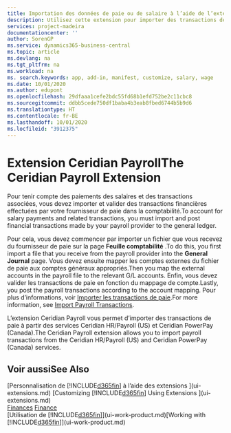 ```yaml
---
title: Importation des données de paie ou de salaire à l’aide de l’extension Ceridian Payroll | Microsoft Docs
description: Utilisez cette extension pour importer des transactions de paie à partir des services Ceridian HR/Payroll (US) et Ceridian PowerPay (Canada).
services: project-madeira
documentationcenter: ''
author: SorenGP
ms.service: dynamics365-business-central
ms.topic: article
ms.devlang: na
ms.tgt_pltfrm: na
ms.workload: na
ms. search.keywords: app, add-in, manifest, customize, salary, wage
ms.date: 10/01/2020
ms.author: edupont
ms.openlocfilehash: 29dfaaa1cefe2bdc55fd68b1efd752be2c11cbc8
ms.sourcegitcommit: ddbb5cede750df1baba4b3eab8fbed6744b5b9d6
ms.translationtype: HT
ms.contentlocale: fr-BE
ms.lasthandoff: 10/01/2020
ms.locfileid: "3912375"
---
```

# <a name="the-ceridian-payroll-extension"></a><span data-ttu-id="0adb7-103">Extension Ceridian Payroll</span><span class="sxs-lookup"><span data-stu-id="0adb7-103">The Ceridian Payroll Extension</span></span>
<span data-ttu-id="0adb7-104">Pour tenir compte des paiements des salaires et des transactions associées, vous devez importer et valider des transactions financières effectuées par votre fournisseur de paie dans la comptabilité.</span><span class="sxs-lookup"><span data-stu-id="0adb7-104">To account for salary payments and related transactions, you must import and post financial transactions made by your payroll provider to the general ledger.</span></span>

<span data-ttu-id="0adb7-105">Pour cela, vous devez commencer par importer un fichier que vous recevez du fournisseur de paie sur la page **Feuille comptabilité** .</span><span class="sxs-lookup"><span data-stu-id="0adb7-105">To do this, you first import a file that you receive from the payroll provider into the **General Journal** page.</span></span> <span data-ttu-id="0adb7-106">Vous devez ensuite mapper les comptes externes du fichier de paie aux comptes généraux appropriés.</span><span class="sxs-lookup"><span data-stu-id="0adb7-106">Then you map the external accounts in the payroll file to the relevant G/L accounts.</span></span> <span data-ttu-id="0adb7-107">Enfin, vous devez valider les transactions de paie en fonction du mappage de compte.</span><span class="sxs-lookup"><span data-stu-id="0adb7-107">Lastly, you post the payroll transactions according to the account mapping.</span></span> <span data-ttu-id="0adb7-108">Pour plus d’informations, voir [Importer les transactions de paie](finance-how-import-payroll-transactions.md).</span><span class="sxs-lookup"><span data-stu-id="0adb7-108">For more information, see [Import Payroll Transactions](finance-how-import-payroll-transactions.md).</span></span>

<span data-ttu-id="0adb7-109">L’extension Ceridian Payroll vous permet d’importer des transactions de paie à partir des services Ceridian HR/Payroll (US) et Ceridian PowerPay (Canada).</span><span class="sxs-lookup"><span data-stu-id="0adb7-109">The Ceridian Payroll extension allows you to import payroll transactions from the Ceridian HR/Payroll (US) and Ceridian PowerPay (Canada) services.</span></span>

## <a name="see-also"></a><span data-ttu-id="0adb7-110">Voir aussi</span><span class="sxs-lookup"><span data-stu-id="0adb7-110">See Also</span></span>
<span data-ttu-id="0adb7-111">[Personnalisation de [!INCLUDE[d365fin](includes/d365fin_md.md)] à l’aide des extensions ](ui-extensions.md)  </span><span class="sxs-lookup"><span data-stu-id="0adb7-111">[Customizing [!INCLUDE[d365fin](includes/d365fin_md.md)] Using Extensions ](ui-extensions.md)  </span></span>  
<span data-ttu-id="0adb7-112">[Finances](finance.md)  </span><span class="sxs-lookup"><span data-stu-id="0adb7-112">[Finance](finance.md)  </span></span>  
<span data-ttu-id="0adb7-113">[Utilisation de [!INCLUDE[d365fin](includes/d365fin_md.md)]](ui-work-product.md)</span><span class="sxs-lookup"><span data-stu-id="0adb7-113">[Working with [!INCLUDE[d365fin](includes/d365fin_md.md)]](ui-work-product.md)</span></span>
